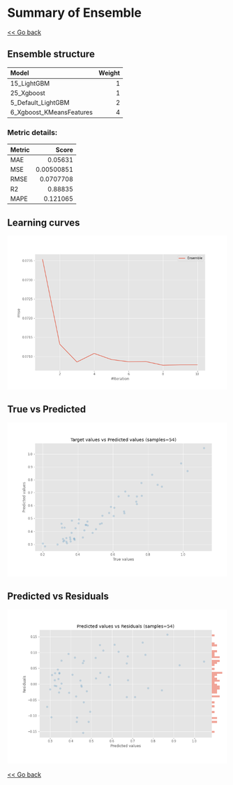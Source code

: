 # Summary of Ensemble

[<< Go back](../README.md)


## Ensemble structure
| Model                    |   Weight |
|:-------------------------|---------:|
| 15_LightGBM              |        1 |
| 25_Xgboost               |        1 |
| 5_Default_LightGBM       |        2 |
| 6_Xgboost_KMeansFeatures |        4 |

### Metric details:
| Metric   |      Score |
|:---------|-----------:|
| MAE      | 0.05631    |
| MSE      | 0.00500851 |
| RMSE     | 0.0707708  |
| R2       | 0.88835    |
| MAPE     | 0.121065   |



## Learning curves
![Learning curves](learning_curves.png)
## True vs Predicted

![True vs Predicted](true_vs_predicted.png)


## Predicted vs Residuals

![Predicted vs Residuals](predicted_vs_residuals.png)



[<< Go back](../README.md)
